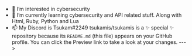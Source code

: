 
- 👀 I’m interested in cybersecurity
- 🌱 I’m currently learning cybersecurity and API related stuff. Along with Html, Ruby, Python and Lua
- 📫 My Discord is Tsukam#2249
tsukamis/tsukamis is a ✨ special ✨ repository because its `README.md` (this file) appears on your GitHub profile.
You can click the Preview link to take a look at your changes.
--->

